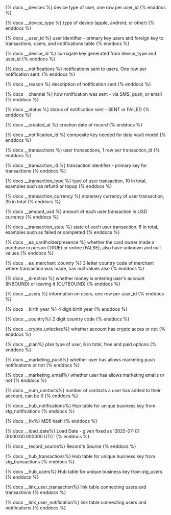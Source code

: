 {% docs __devices %}
device type of user, one row per user_id
{% enddocs %}

{% docs __device_type %}
type of device (apple, android, or other)
{% enddocs %}

{% docs __user_id %}
user identifier - primary key users and foreign key to transactions, users, and
notifications table
{% enddocs %}

{% docs __device_id %}
surrogate key generated from device_type and user_id
{% enddocs %}

{% docs __notifications %}
notifications sent to users. One row per notification sent.
{% enddocs %}

{% docs __reason %}
description of notification sent
{% enddocs %}

{% docs __channel %}
how notification was sent - via SMS, push, or email
{% enddocs %}

{% docs __status %}
status of notification sent - SENT or FAILED
{% enddocs %}

{% docs __created_at %}
creation date of record
{% enddocs %}

{% docs __notification_id %}
composite key needed for data vault model
{% enddocs %}

{% docs __transactions %}
user transactions, 1 row per transaction_id
{% enddocs %}

{% docs __transaction_id %}
transaction identifier - primary key for transactions
{% enddocs %}

{% docs __transaction_type %}
type of user transaction, 10 in total, examples such as refund or topup
{% enddocs %}

{% docs __transaction_currency %}
monetary currency of user transaction, 35 in total
{% enddocs %}

{% docs __amount_usd %}
amount of each user transaction in USD currency
{% enddocs %}

{% docs __transaction_state %}
state of each user transaction, 6 in total, examples such as failed or completed
{% enddocs %}

{% docs __ea_cardholderpresence %}
whether the card owner made a purchase in person (TRUE) or online (FALSE), also
have unknown and null values
{% enddocs %}

{% docs __ea_merchant_country %}
3 letter country code of merchant where transaction was made, has null values
also
{% enddocs %}

{% docs __direction %}
whether money is entering user's account (INBOUND) or leaving it (OUTBOUND)
{% enddocs %}

{% docs __users %}
information on users, one row per user_id
{% enddocs %}

{% docs __birth_year %}
4 digit birth year
{% enddocs %}

{% docs __country%}
2 digit country code
{% enddocs %}

{% docs __crypto_unlocked%}
whether account has crypto acces or not
{% enddocs %}

{% docs __plan%}
plan type of user, 6 in total, free and paid options
{% enddocs %}

{% docs __marketing_push%}
whether user has allows marketing push notifications or not
{% enddocs %}

{% docs __marketing_email%}
whether user has allows marketing emails or not
{% enddocs %}

{% docs __num_contacts%}
number of contacts a user has added to their account, can be 0
{% enddocs %}

{% docs __hub_notifications%}
Hub table for unique business key from stg_notifications
{% enddocs %}

{% docs __hk%}
MD5 hash
{% enddocs %}

{% docs __load_date%}
Load Date - given fixed as '2025-07-01 00:00:00.000000 UTC'
{% enddocs %}

{% docs __record_source%}
Record's Source
{% enddocs %}

{% docs __hub_transactions%}
Hub table for unique business key from stg_transactions
{% enddocs %}

{% docs __hub_users%}
Hub table for unique business key from stg_users
{% enddocs %}

{% docs __link_user_transaction%}
link table connecting users and transactions
{% enddocs %}

{% docs __link_user_notification%}
link table connecting users and notifications
{% enddocs %}
